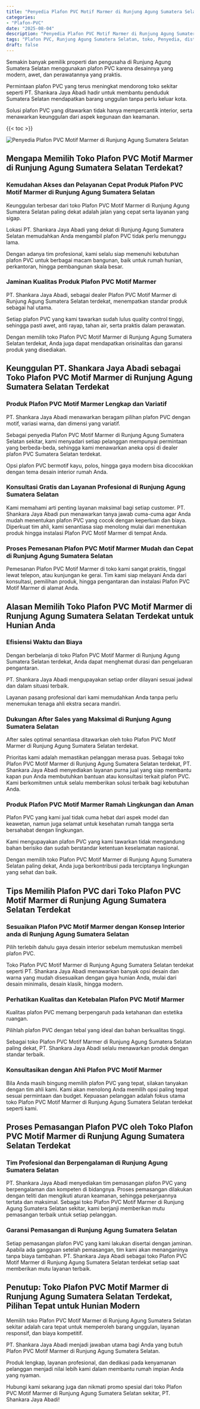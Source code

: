 ```yaml
---
title: "Penyedia Plafon PVC Motif Marmer di Runjung Agung Sumatera Selatan"
categories: 
- "Plafon-PVC"
date: "2025-08-04"
description: "Penyedia Plafon PVC Motif Marmer di Runjung Agung Sumatera Selatan bagi rumah, kantor, serta gerai. Material unggulan, pilihan motif, warna modern, beserta jasa instalasi oleh tim ahli serta jaminan resmi!|Jasa penjualan Plafon PVC Motif Marmer di Runjung Agung Sumatera Selatan bagi kebutuhan tempat tinggal, office, atau ritel, beserta produk terbaik dan instalasi oleh tim profesional serta jaminan resmi.|Pilihan Plafon PVC Motif Marmer di Runjung Agung Sumatera Selatan yang terpercaya untuk rumah, office, dan gerai, bersama plafon berkualitas dan instalasi ditangani oleh tenaga ahli profesional serta kepastian resmi.|Penyediaan Plafon PVC Motif Marmer di Runjung Agung Sumatera Selatan bagi rumah, kantor, dan gerai, beserta plafon terbaik dan pemasangan dikerjakan oleh tim ahli, disertai dengan jaminan resmi.}"
tags: "Plafon PVC, Runjung Agung Sumatera Selatan, toko, Penyedia, distributor"
draft: false
---
```


Semakin banyak pemilik properti dan pengusaha di Runjung Agung Sumatera Selatan menggunakan plafon PVC karena desainnya yang modern, awet, dan perawatannya yang praktis.

Permintaan plafon PVC yang terus meningkat mendorong toko sekitar seperti PT. Shankara Jaya Abadi hadir untuk membantu penduduk Sumatera Selatan mendapatkan barang unggulan tanpa perlu keluar kota.

Solusi plafon PVC yang ditawarkan tidak hanya mempercantik interior, serta menawarkan keunggulan dari aspek kegunaan dan keamanan.

{{< toc >}}

![Penyedia Plafon PVC Motif Marmer di Runjung Agung Sumatera Selatan](/images/Plafon-PVC/Penyedia-Plafon-PVC-Motif-Marmer-di-Runjung-Agung-Sumatera-Selatan.png)


## Mengapa Memilih Toko Plafon PVC Motif Marmer di Runjung Agung Sumatera Selatan Terdekat?

### Kemudahan Akses dan Pelayanan Cepat Produk Plafon PVC Motif Marmer di Runjung Agung Sumatera Selatan

Keunggulan terbesar dari toko Plafon PVC Motif Marmer di Runjung Agung Sumatera Selatan paling dekat adalah jalan yang cepat serta layanan yang sigap.

Lokasi PT. Shankara Jaya Abadi yang dekat di Runjung Agung Sumatera Selatan memudahkan Anda mengambil plafon PVC tidak perlu menunggu lama.

Dengan adanya tim profesional, kami selalu siap memenuhi kebutuhan plafon PVC untuk berbagai macam bangunan, baik untuk rumah hunian, perkantoran, hingga pembangunan skala besar.

### Jaminan Kualitas Produk Plafon PVC Motif Marmer

PT. Shankara Jaya Abadi, sebagai dealer Plafon PVC Motif Marmer di Runjung Agung Sumatera Selatan terdekat, menempatkan standar produk sebagai hal utama.

Setiap plafon PVC yang kami tawarkan sudah lulus quality control tinggi, sehingga pasti awet, anti rayap, tahan air, serta praktis dalam perawatan.

Dengan memilih toko Plafon PVC Motif Marmer di Runjung Agung Sumatera Selatan terdekat, Anda juga dapat mendapatkan orisinalitas dan garansi produk yang disediakan.

## Keunggulan PT. Shankara Jaya Abadi sebagai Toko Plafon PVC Motif Marmer di Runjung Agung Sumatera Selatan Terdekat

### Produk Plafon PVC Motif Marmer Lengkap dan Variatif

PT. Shankara Jaya Abadi menawarkan beragam pilihan plafon PVC dengan motif, variasi warna, dan dimensi yang variatif.

Sebagai penyedia Plafon PVC Motif Marmer di Runjung Agung Sumatera Selatan sekitar, kami menyadari setiap pelanggan mempunyai permintaan yang berbeda-beda, sehingga kami menawarkan aneka opsi di dealer plafon PVC Sumatera Selatan terdekat.

Opsi plafon PVC bermotif kayu, polos, hingga gaya modern bisa dicocokkan dengan tema desain interior rumah Anda.

### Konsultasi Gratis dan Layanan Profesional di Runjung Agung Sumatera Selatan

Kami memahami arti penting layanan maksimal bagi setiap customer. PT. Shankara Jaya Abadi pun menawarkan tanya jawab cuma-cuma agar Anda mudah menentukan plafon PVC yang cocok dengan keperluan dan biaya. Diperkuat tim ahli, kami senantiasa siap menolong mulai dari menentukan produk hingga instalasi Plafon PVC Motif Marmer di tempat Anda.

### Proses Pemesanan Plafon PVC Motif Marmer Mudah dan Cepat di Runjung Agung Sumatera Selatan

Pemesanan Plafon PVC Motif Marmer di toko kami sangat praktis, tinggal lewat telepon, atau kunjungan ke gerai. Tim kami siap melayani Anda dari konsultasi, pemilihan produk, hingga pengantaran dan instalasi Plafon PVC Motif Marmer di alamat Anda.

## Alasan Memilih Toko Plafon PVC Motif Marmer di Runjung Agung Sumatera Selatan Terdekat untuk Hunian Anda

### Efisiensi Waktu dan Biaya

Dengan berbelanja di toko Plafon PVC Motif Marmer di Runjung Agung Sumatera Selatan terdekat, Anda dapat menghemat durasi dan pengeluaran pengantaran.

PT. Shankara Jaya Abadi mengupayakan setiap order dilayani sesuai jadwal dan dalam situasi terbaik.

Layanan pasang profesional dari kami memudahkan Anda tanpa perlu menemukan tenaga ahli ekstra secara mandiri.

### Dukungan After Sales yang Maksimal di Runjung Agung Sumatera Selatan

After sales optimal senantiasa ditawarkan oleh toko Plafon PVC Motif Marmer di Runjung Agung Sumatera Selatan terdekat.

Prioritas kami adalah memastikan pelanggan merasa puas. Sebagai toko Plafon PVC Motif Marmer di Runjung Agung Sumatera Selatan terdekat, PT. Shankara Jaya Abadi menyediakan layanan purna jual yang siap membantu kapan pun Anda membutuhkan bantuan atau konsultasi terkait plafon PVC. Kami berkomitmen untuk selalu memberikan solusi terbaik bagi kebutuhan Anda.

### Produk Plafon PVC Motif Marmer Ramah Lingkungan dan Aman

Plafon PVC yang kami jual tidak cuma hebat dari aspek model dan keawetan, namun juga selamat untuk kesehatan rumah tangga serta bersahabat dengan lingkungan.

Kami mengupayakan plafon PVC yang kami tawarkan tidak mengandung bahan berisiko dan sudah berstandar ketentuan keselamatan nasional.

Dengan memilih toko Plafon PVC Motif Marmer di Runjung Agung Sumatera Selatan paling dekat, Anda juga berkontribusi pada terciptanya lingkungan yang sehat dan baik.

## Tips Memilih Plafon PVC dari Toko Plafon PVC Motif Marmer di Runjung Agung Sumatera Selatan Terdekat

### Sesuaikan Plafon PVC Motif Marmer dengan Konsep Interior anda di Runjung Agung Sumatera Selatan

Pilih terlebih dahulu gaya desain interior sebelum memutuskan membeli plafon PVC.

Toko Plafon PVC Motif Marmer di Runjung Agung Sumatera Selatan terdekat seperti PT. Shankara Jaya Abadi menawarkan banyak opsi desain dan warna yang mudah disesuaikan dengan gaya hunian Anda, mulai dari desain minimalis, desain klasik, hingga modern.

### Perhatikan Kualitas dan Ketebalan Plafon PVC Motif Marmer

Kualitas plafon PVC memang berpengaruh pada ketahanan dan estetika ruangan.

Pilihlah plafon PVC dengan tebal yang ideal dan bahan berkualitas tinggi.

Sebagai toko Plafon PVC Motif Marmer di Runjung Agung Sumatera Selatan paling dekat, PT. Shankara Jaya Abadi selalu menawarkan produk dengan standar terbaik.

### Konsultasikan dengan Ahli Plafon PVC Motif Marmer

Bila Anda masih bingung memilih plafon PVC yang tepat, silakan tanyakan dengan tim ahli kami. Kami akan menolong Anda memilih opsi paling tepat sesuai permintaan dan budget. Kepuasan pelanggan adalah fokus utama toko Plafon PVC Motif Marmer di Runjung Agung Sumatera Selatan terdekat seperti kami.

## Proses Pemasangan Plafon PVC oleh Toko Plafon PVC Motif Marmer di Runjung Agung Sumatera Selatan Terdekat

### Tim Profesional dan Berpengalaman di Runjung Agung Sumatera Selatan

PT. Shankara Jaya Abadi menyediakan tim pemasangan plafon PVC yang berpengalaman dan kompeten di bidangnya. Proses pemasangan dilakukan dengan teliti dan mengikuti aturan keamanan, sehingga pekerjaannya tertata dan maksimal. Sebagai toko Plafon PVC Motif Marmer di Runjung Agung Sumatera Selatan sekitar, kami berjanji memberikan mutu pemasangan terbaik untuk setiap pelanggan.

### Garansi Pemasangan di Runjung Agung Sumatera Selatan

Setiap pemasangan plafon PVC yang kami lakukan disertai dengan jaminan. Apabila ada gangguan setelah pemasangan, tim kami akan menanganinya tanpa biaya tambahan. PT. Shankara Jaya Abadi sebagai toko Plafon PVC Motif Marmer di Runjung Agung Sumatera Selatan terdekat setiap saat memberikan mutu layanan terbaik.

## Penutup: Toko Plafon PVC Motif Marmer di Runjung Agung Sumatera Selatan Terdekat, Pilihan Tepat untuk Hunian Modern

Memilih toko Plafon PVC Motif Marmer di Runjung Agung Sumatera Selatan sekitar adalah cara tepat untuk memperoleh barang unggulan, layanan responsif, dan biaya kompetitif.

PT. Shankara Jaya Abadi menjadi jawaban utama bagi Anda yang butuh Plafon PVC Motif Marmer di Runjung Agung Sumatera Selatan.

Produk lengkap, layanan profesional, dan dedikasi pada kenyamanan pelanggan menjadi nilai lebih kami dalam membantu rumah impian Anda yang nyaman.

Hubungi kami sekarang juga dan nikmati promo spesial dari toko Plafon PVC Motif Marmer di Runjung Agung Sumatera Selatan sekitar, PT. Shankara Jaya Abadi!